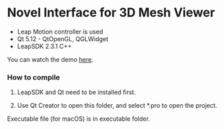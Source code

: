 # Novel Interface for 3D Mesh Viewer

- Leap Motion controller is used
- Qt 5.12 - QtOpenGL, QGLWidget
- LeapSDK 2.3.1 C++

You can watch the demo [here](https://youtu.be/YupoXxEstzk).

### How to compile
1. LeapSDK and Qt need to be installed first.

2. Use Qt Creator to open this folder, and select *.pro to open the project.

Executable file (for macOS) is in executable folder.